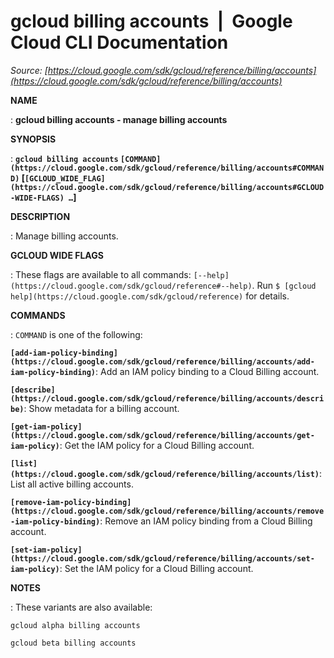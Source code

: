 # gcloud billing accounts  |  Google Cloud CLI Documentation

*Source: [https://cloud.google.com/sdk/gcloud/reference/billing/accounts](https://cloud.google.com/sdk/gcloud/reference/billing/accounts)*

**NAME**

: **gcloud billing accounts - manage billing accounts**

**SYNOPSIS**

: **`gcloud billing accounts` `[COMMAND](https://cloud.google.com/sdk/gcloud/reference/billing/accounts#COMMAND)` [`[GCLOUD_WIDE_FLAG](https://cloud.google.com/sdk/gcloud/reference/billing/accounts#GCLOUD-WIDE-FLAGS) …`]**

**DESCRIPTION**

: Manage billing accounts.

**GCLOUD WIDE FLAGS**

: These flags are available to all commands: `[--help](https://cloud.google.com/sdk/gcloud/reference#--help)`.
Run `$ [gcloud help](https://cloud.google.com/sdk/gcloud/reference)` for details.

**COMMANDS**

: ``COMMAND`` is one of the following:

**`[add-iam-policy-binding](https://cloud.google.com/sdk/gcloud/reference/billing/accounts/add-iam-policy-binding)`**:
Add an IAM policy binding to a Cloud Billing account.

**`[describe](https://cloud.google.com/sdk/gcloud/reference/billing/accounts/describe)`**:
Show metadata for a billing account.

**`[get-iam-policy](https://cloud.google.com/sdk/gcloud/reference/billing/accounts/get-iam-policy)`**:
Get the IAM policy for a Cloud Billing account.

**`[list](https://cloud.google.com/sdk/gcloud/reference/billing/accounts/list)`**:
List all active billing accounts.

**`[remove-iam-policy-binding](https://cloud.google.com/sdk/gcloud/reference/billing/accounts/remove-iam-policy-binding)`**:
Remove an IAM policy binding from a Cloud Billing account.

**`[set-iam-policy](https://cloud.google.com/sdk/gcloud/reference/billing/accounts/set-iam-policy)`**:
Set the IAM policy for a Cloud Billing account.

**NOTES**

: These variants are also available:

```
gcloud alpha billing accounts
```

```
gcloud beta billing accounts
```
